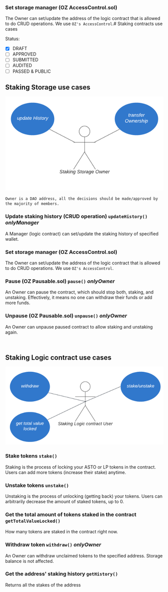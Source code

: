 ### Set storage manager (OZ AccessControl.sol)

The Owner can set/update the address of the logic contract that is allowed to do CRUD operations. We use `OZ's AccessControl`.# Staking contracts use cases

Status: <br>

- [x] DRAFT
- [ ] APPROVED
- [ ] SUBMITTED
- [ ] AUDITED
- [ ] PASSED & PUBLIC

## Staking Storage use cases

![Staking Storage contracts use cases](assets/staking_storage_uc.png)

    Owner is a DAO address, all the decisions should be made/approved by the majority of members.

### Update staking history (CRUD operation) `updateHistory()` **_onlyManager_**

A Manager (logic contract) can set/update the staking history of specified wallet.

### Set storage manager (OZ AccessControl.sol)

The Owner can set/update the address of the logic contract that is allowed to do CRUD operations. We use `OZ's AccessControl`.

### Pause (OZ Pausable.sol) `pause()` _onlyOwner_

An Owner can pause the contract, which should stop both, staking, and unstaking. Effectively, it means no one can withdraw their funds or add more funds.

### Unpause (OZ Pausable.sol) `unpause()` _onlyOwner_

An Owner can unpause paused contract to allow staking and unstaking again.

<br>

## Staking Logic contract use cases

![Staking Logic contracts use cases](assets/staking_logic_uc.png)

### Stake tokens `stake()`

Staking is the process of locking your ASTO or LP tokens in the contract.
Users can add more tokens (increase their stake) anytime.

### Unstake tokens `unstake()`

Unstaking is the process of unlocking (getting back) your tokens.
Users can arbitrarily decrease the amount of staked tokens, up to 0.

### Get the total amount of tokens staked in the contract `getTotalValueLocked()`

How many tokens are staked in the contract right now.

### Withdraw token `withdraw()` _onlyOwner_

An Owner can withdraw unclaimed tokens to the specified address. Storage balance is not affected.

### Get the address' staking history `getHistory()`

Returns all the stakes of the address
